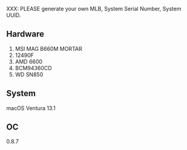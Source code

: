 XXX: PLEASE generate your own MLB, System Serial Number, System UUID.

## Hardware
1. MSI MAG B660M MORTAR
2. 12490F
3. AMD 6600
4. BCM94360CD 
5. WD SN850

## System
macOS Ventura 13.1

## OC
0.8.7

